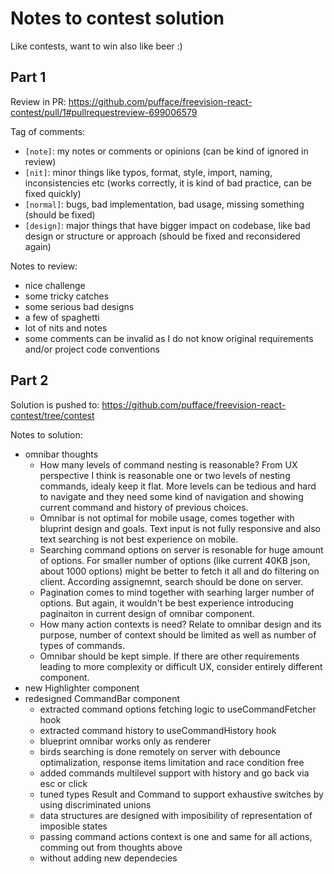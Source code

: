 # Notes to contest solution

Like contests, want to win also like beer :)

## Part 1

Review in PR: https://github.com/pufface/freevision-react-contest/pull/1#pullrequestreview-699006579

Tag of comments:

- `[note]`: my notes or comments or opinions (can be kind of ignored in review)
- `[nit]`: minor things like typos, format, style, import, naming, inconsistencies etc (works correctly, it is kind of bad practice, can be fixed quickly)
- `[normal]`: bugs, bad implementation, bad usage, missing something (should be fixed)
- `[design]`: major things that have bigger impact on codebase, like bad design or structure or approach (should be fixed and reconsidered again)

Notes to review:

- nice challenge
- some tricky catches
- some serious bad designs
- a few of spaghetti
- lot of nits and notes
- some comments can be invalid as I do not know original requirements and/or project code conventions

## Part 2

Solution is pushed to: https://github.com/pufface/freevision-react-contest/tree/contest

Notes to solution:

- omnibar thoughts
  - How many levels of command nesting is reasonable? From UX perspective I think is reasonable one or two levels of nesting commands, idealy keep it flat. More levels can be tedious and hard to navigate and they need some kind of navigation and showing current command and history of previous choices.
  - Omnibar is not optimal for mobile usage, comes together with bluprint design and goals. Text input is not fully responsive and also text searching is not best experience on mobile.
  - Searching command options on server is resonable for huge amount of options. For smaller number of options (like current 40KB json, about 1000 options) might be better to fetch it all and do filtering on client. According assignemnt, search should be done on server.
  - Pagination comes to mind together with searhing larger number of options. But again, it wouldn't be best experience introducing paginaiton in current design of omnibar component.
  - How many action contexts is need? Relate to omnibar design and its purpose, number of context should be limited as well as number of types of commands.
  - Omnibar should be kept simple. If there are other requirements leading to more complexity or difficult UX, consider entirely different component.
- new Highlighter component
- redesigned CommandBar component
  - extracted command options fetching logic to useCommandFetcher hook
  - extracted command history to useCommandHistory hook
  - blueprint omnibar works only as renderer
  - birds searching is done remotely on server with debounce optimalization, response items limitation and race condition free
  - added commands multilevel support with history and go back via esc or click
  - tuned types Result and Command to support exhaustive switches by using discriminated unions
  - data structures are designed with imposibility of representation of imposible states
  - passing command actions context is one and same for all actions, comming out from thoughts above
  - without adding new dependecies
